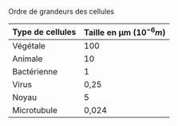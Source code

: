 Ordre de grandeurs des cellules

| Type de cellules | Taille en μm ($10^{-6}m$) |
| ---------------- | ------------------------- |
| Végétale         | 100                       |
| Animale          | 10                        |
| Bactérienne      | 1                         |
| Virus            | 0,25                      |
| Noyau            | 5                         |
| Microtubule      | 0,024                     |
